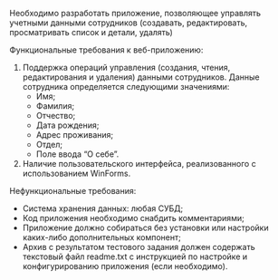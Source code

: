 ﻿Необходимо разработать приложение, позволяющее управлять учетными данными сотрудников (создавать, редактировать, просматривать список и детали, удалять)<br>

Функциональные требования к веб-приложению:
1. Поддержка операций управления (создания, чтения, редактирования и удаления) данными сотрудников.	Данные сотрудника определяется следующими значениями:
   - Имя;
   - Фамилия;
   - Отчество;
   - Дата рождения;
   - Адрес проживания;
   - Отдел;
   - Поле ввода “О себе”.
2. Наличие пользовательского интерфейса, реализованного c
использованием WinForms.

Нефункциональные требования:
- Система хранения данных: любая СУБД;
- Код приложения необходимо снабдить комментариями;
- Приложение должно собираться без установки или настройки каких-либо дополнительных компонент;
- Архив с результатом тестового задания должен содержать текстовый файл readme.txt с инструкцией по настройке и конфигурированию приложения (если необходимо).